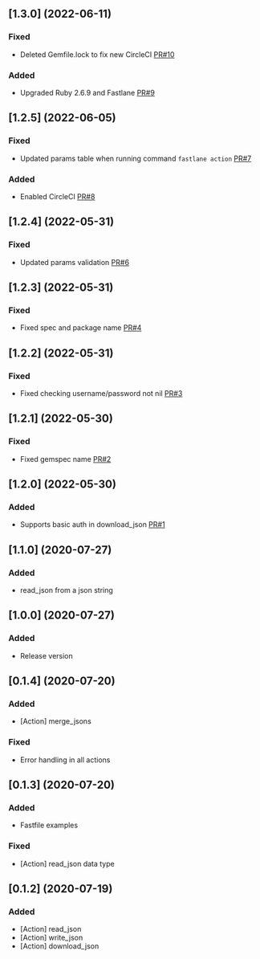 ## [1.3.0] (2022-06-11)

### Fixed
- Deleted Gemfile.lock to fix new CircleCI [PR#10](https://github.com/thangnc/fastlane-plugin-json_auth/pull/10)

### Added
- Upgraded Ruby 2.6.9 and Fastlane [PR#9](https://github.com/thangnc/fastlane-plugin-json_auth/pull/9)

## [1.2.5] (2022-06-05)

### Fixed
- Updated params table when running command `fastlane action` [PR#7](https://github.com/thangnc/fastlane-plugin-json_auth/pull/7)

### Added
- Enabled CircleCI [PR#8](https://github.com/thangnc/fastlane-plugin-json_auth/pull/8)

## [1.2.4] (2022-05-31)

### Fixed
- Updated params validation [PR#6](https://github.com/thangnc/fastlane-plugin-json_auth/pull/6)

## [1.2.3] (2022-05-31)

### Fixed
- Fixed spec and package name [PR#4](https://github.com/thangnc/fastlane-plugin-json_auth/pull/4)

## [1.2.2] (2022-05-31)

### Fixed
- Fixed checking username/password not nil [PR#3](https://github.com/thangnc/fastlane-plugin-json_auth/pull/3)

## [1.2.1] (2022-05-30)

### Fixed
- Fixed gemspec name [PR#2](https://github.com/thangnc/fastlane-plugin-json_auth/pull/2)

## [1.2.0] (2022-05-30)

### Added
- Supports basic auth in download_json [PR#1](https://github.com/thangnc/fastlane-plugin-json_auth/pull/1)

## [1.1.0] (2020-07-27)

### Added
- read_json from a json string

## [1.0.0] (2020-07-27)

### Added
- Release version

## [0.1.4] (2020-07-20)

### Added
- [Action] merge_jsons

### Fixed
- Error handling in all actions

## [0.1.3] (2020-07-20)

### Added
- Fastfile examples

### Fixed
- [Action] read_json data type

## [0.1.2] (2020-07-19)

### Added
- [Action] read_json
- [Action] write_json
- [Action] download_json